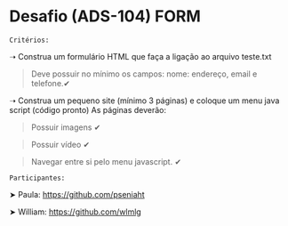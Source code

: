 # Desafio (ADS-104) FORM

    Critérios:
    
➝ Construa um formulário HTML que faça a ligação ao arquivo teste.txt

> Deve possuir no mínimo os campos: nome: endereço, email e telefone.✔

➝ Construa um pequeno site (mínimo 3 páginas) e coloque um menu java script (código pronto)
As páginas deverão:

> Possuir imagens ✔

> Possuir vídeo ✔

> Navegar entre si pelo menu javascript. ✔




    Participantes:
    
➤ Paula: https://github.com/pseniaht

➤ William: https://github.com/wlmlg



